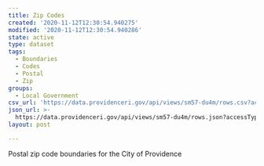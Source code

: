 ```yaml
---
title: Zip Codes
created: '2020-11-12T12:30:54.940275'
modified: '2020-11-12T12:30:54.940286'
state: active
type: dataset
tags:
  - Boundaries
  - Codes
  - Postal
  - Zip
groups:
  - Local Government
csv_url: 'https://data.providenceri.gov/api/views/sm57-du4m/rows.csv?accessType=DOWNLOAD'
json_url: >-
  https://data.providenceri.gov/api/views/sm57-du4m/rows.json?accessType=DOWNLOAD
layout: post

---
```

Postal zip code boundaries for the City of Providence
